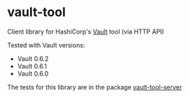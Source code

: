 # vault-tool

Client library for HashiCorp's [Vault](https://www.vaultproject.io) tool (via
HTTP API)

Tested with Vault versions:

- Vault 0.6.2
- Vault 0.6.1
- Vault 0.6.0

The tests for this library are in the package
[vault-tool-server](../vault-tool-server/)
